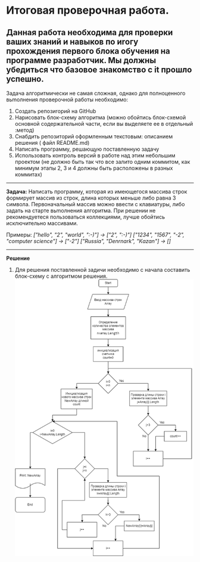 # **Итоговая проверочная работа.**
Данная работа необходима для проверки ваших знаний и навыков по иrогу прохождения первого блока обучения на программе разработчик. Мы должны убедиться что базовое знакомство с it прошло успешно.
----
Задача алгоритмически не самая сложная, однако для полноценного вьmолнения проверочной работы необходимо:
1. Создать репозиrорий на GitНub
2. Нарисовать блок-схему алгоритма (можно обойтись блок-схемой основной содержательной части, если вы
выделяете ее в отдельный :метод)
3. Снабдить репозиторий оформленным текстовым: описанием решения ( файл READМE.md)
4. Написать программу, решающую поставленную задачу
5. Использовать контроль версий в работе над этим небольшим проектом (не должно быть так что все залито одним коммитом, как минимум этапы 2, 3 и 4 должны быть расположены в разных коммитах)
---
**Задача:** Написать программу, которая из имеющегося массива строк формирует массив из строк, длина которых меньше либо равна 3 символа. Первоначальный массив можно ввести с клавиатуры, либо задать на старте вьmолнения алгоритма. При решении не рекомендуетеся пользоваться коллекциями, лучше обойтись исключительно массивами.

Примеры:
*["hello", "2", "world", ":-)"] -> ["2", ":-)"]
["1234", "1567", "-2", "computer science"] -> ["-2"]
["Russia", "Denrnark", "Кazan"] -> []*

---

**Решение**

1. Для решения поставленной задичи необходимо с начала составить блок-схему с алгоритмом решения.
![Блок-схема](Block-diagram.png "Решение задачи")